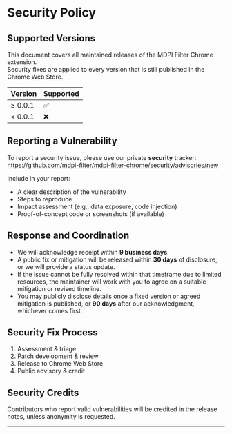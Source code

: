 # Security Policy

## Supported Versions

This document covers all maintained releases of the MDPI Filter Chrome extension.  
Security fixes are applied to every version that is still published in the Chrome Web Store.

| Version    | Supported        |
| ---------- | ---------------- |
| ≥ 0.0.1    | :white_check_mark: |
| < 0.0.1    | :x:               |

## Reporting a Vulnerability

To report a security issue, please use our private **security** tracker:  
https://github.com/mdpi-filter/mdpi-filter-chrome/security/advisories/new

Include in your report:
 - A clear description of the vulnerability
 - Steps to reproduce
 - Impact assessment (e.g., data exposure, code injection)
 - Proof-of-concept code or screenshots (if available)

## Response and Coordination

- We will acknowledge receipt within **9 business days**.
- A public fix or mitigation will be released within **30 days** of disclosure, or we will provide a status update.
- If the issue cannot be fully resolved within that timeframe due to limited resources, the maintainer will work with you to agree on a suitable mitigation or revised timeline.
- You may publicly disclose details once a fixed version or agreed mitigation is published, or **90 days** after our acknowledgment, whichever comes first.

## Security Fix Process

1. Assessment & triage  
2. Patch development & review  
3. Release to Chrome Web Store  
4. Public advisory & credit  

## Security Credits

Contributors who report valid vulnerabilities will be credited in the release notes, unless anonymity is requested.

---
